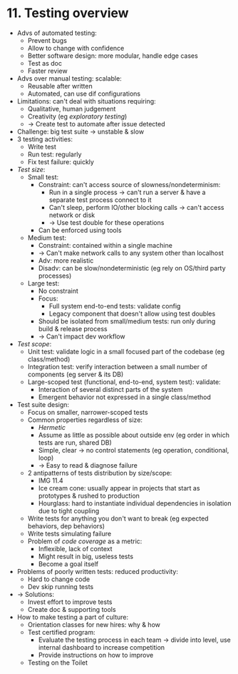 # 11. Testing overview
- Advs of automated testing:
  - Prevent bugs
  - Allow to change with confidence
  - Better software design: more modular, handle edge cases
  - Test as doc
  - Faster review
- Advs over manual testing: scalable:
  - Reusable after written
  - Automated, can use dif configurations
- Limitations: can't deal with situations requiring:
  - Qualitative, human judgement
  - Creativity (eg *exploratory testing*)
  - -> Create test to automate after issue detected
- Challenge: big test suite -> unstable & slow
- 3 testing activities:
  - Write test
  - Run test: regularly
  - Fix test failure: quickly
- *Test size*:
  - Small test:
    - Constraint: can't access source of slowness/nondeterminism:
      - Run in a single process -> can't run a server & have a separate test process connect to it
      - Can't sleep, perform IO/other blocking calls -> can't access network or disk
      - -> Use test double for these operations
    - Can be enforced using tools
  - Medium test:
    - Constraint: contained within a single machine
    - -> Can't make network calls to any system other than localhost
    - Adv: more realistic
    - Disadv: can be slow/nondeterministic (eg rely on OS/third party processes)
  - Large test:
    - No constraint
    - Focus:
      - Full system end-to-end tests: validate config
      - Legacy component that doesn't allow using test doubles
    - Should be isolated from small/medium tests: run only during build & release process
    - -> Can't impact dev workflow
- *Test scope*:
  - Unit test: validate logic in a small focused part of the codebase (eg class/method)
  - Integration test: verify interaction between a small number of components (eg server & its DB)
  - Large-scoped test (functional, end-to-end, system test): validate:
    - Interaction of several distinct parts of the system
    - Emergent behavior not expressed in a single class/method
- Test suite design:
  - Focus on smaller, narrower-scoped tests
  - Common properties regardless of size:
    - *Hermetic*
    - Assume as little as possible about outside env (eg order in which tests are run, shared DB)
    - Simple, clear -> no control statements (eg operation, conditional, loop)
    - -> Easy to read & diagnose failure
  - 2 antipatterns of tests distribution by size/scope:
    - IMG 11.4
    - Ice cream cone: usually appear in projects that start as prototypes & rushed to production
    - Hourglass: hard to instantiate individual dependencies in isolation due to tight coupling
  - Write tests for anything you don't want to break (eg expected behaviors, dep behaviors)
  - Write tests simulating failure
  - Problem of *code coverage* as a metric:
    - Inflexible, lack of context
    - Might result in big, useless tests
    - Become a goal itself
- Problems of poorly written tests: reduced productivity:
  - Hard to change code
  - Dev skip running tests
- -> Solutions:
  - Invest effort to improve tests
  - Create doc & supporting tools
- How to make testing a part of culture:
  - Orientation classes for new hires: why & how
  - Test certified program:
    - Evaluate the testing process in each team -> divide into level, use internal dashboard to increase competition
    - Provide instructions on how to improve
  - Testing on the Toilet